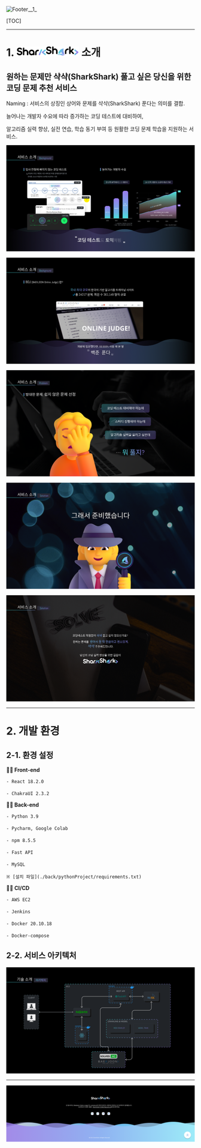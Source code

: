 ![Footer__1_](./images/README/Footer__1_.png)
  
[TOC]





------------------------------------------

# 1. ![logo_dark](./images/README/logo_dark.png) 소개

  
  ## **원하는 문제만 샥샥(SharkShark) 풀고 싶은 당신을 위한 코딩 문제 추천 서비스**
    
  Naming : 서비스의 상징인 상어와 문제를 샥샥(SharkShark) 푼다는 의미를 결합.
  
  늘어나는 개발자 수요에 따라 증가하는 코딩 테스트에 대비하여, 
  
  알고리즘 실력 향상, 실전 연습, 학습 동기 부여 등 원활한 코딩 문제 학습을 지원하는 서비스.
  
![PT_3](./images/README/PT_3.png)
  
![PT_4](./images/README/PT_4.png)
  
![PT_5](./images/README/PT_5.png)
  
![PT_6](./images/README/PT_6.png)
  
![PT_7](./images/README/PT_7.png)

------------------------------------------------------
  
# 2. 개발 환경
  
## 2-1. 환경 설정
    
  **🧑‍💻 Front-end**
    
    - React 18.2.0

    - ChakraUI 2.3.2

  **👨‍💻 Back-end**
    
    - Python 3.9
      
    - Pycharm, Google Colab

    - npm 8.5.5

    - Fast API

    - MySQL

    ※ [설치 파일](./back/pythonProject/requirements.txt)
    
  **👩‍💻 CI/CD**  
    
    - AWS EC2
      
    - Jenkins
      
    - Docker 20.10.18
      
    - Docker-compose
      
  
## 2-2. 서비스 아키텍처
  
![PT_35](./images/README/PT_35.png)
  
------------------------------------------------------
  
![Footer](./images/README/Footer.png)
